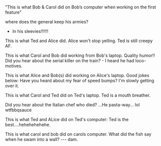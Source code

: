  “This is what Bob & Carol did on Bob’s computer when working on the first feature”
 
 where does the general keep his armies?
 - In his sleevies!!!!!!

 This is what Ted and Alice did. Alice won't stop yelling. Ted is still creepy AF.
 
 This is what Carol and Bob did working from Bob's laptop. Quality humor!!
    Did you hear about the serial killer on the train?
    - I heard he had loco-motives.


This is what Alice and Bob(s) did working on Alice's laptop. Good jokes below:
Have you heard about my fear of speed bumps?
I'm slowly getting over it.

This is what Carol and Ted did on Ted's laptop.
Ted is a mouth breather.

Did you hear about the Italian chef who died?  ...He pasta-way... lol wtfbbqsauce

This is what Ted and ALice did on Ted's computer:
  Ted is the best....hehehehehehe.   
  
This is what carol and bob did on carols computer.
What did the fish say when he swam into a wall? --- dam.
